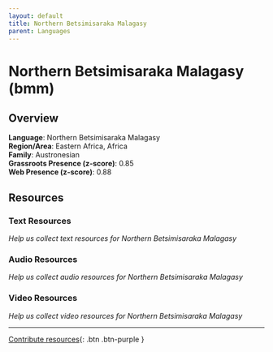 ```yaml
---
layout: default
title: Northern Betsimisaraka Malagasy
parent: Languages
---
```


# Northern Betsimisaraka Malagasy (bmm)

## Overview

**Language**: Northern Betsimisaraka Malagasy  
**Region/Area**: Eastern Africa, Africa  
**Family**: Austronesian  
**Grassroots Presence (z-score)**: 0.85  
**Web Presence (z-score)**: 0.88  

## Resources

### Text Resources
*Help us collect text resources for Northern Betsimisaraka Malagasy*

### Audio Resources
*Help us collect audio resources for Northern Betsimisaraka Malagasy*

### Video Resources
*Help us collect video resources for Northern Betsimisaraka Malagasy*

---

[Contribute resources](https://forms.office.com/e/1SfLJx3u1r){: .btn .btn-purple }
